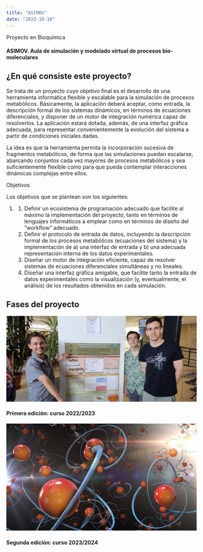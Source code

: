 ```yaml
---
title: "ASIMOV"
date: "2023-10-18"
---
```


Proyecto en Bioquímica

#### ASIMOV. Aula de simulación y modelado virtual de procesos bio-moleculares

## ¿En qué consiste este proyecto?

Se trata de un proyecto cuyo objetivo final es el desarrollo de una herramienta informática flexible y escalable para la simulación de procesos metabólicos. Básicamente, la aplicación deberá aceptar, como entrada, la descripción formal de los sistemas dinámicos, en términos de ecuaciones diferenciales, y disponer de un motor de integración numérica capaz de resolverlos. La aplicación estará dotada, además, de una interfaz gráfica adecuada, para representar convenientemente la evolución del sistema a partir de condiciones iniciales dadas.

La idea es que la herramienta permita la incorporación sucesiva de fragmentos metabólicos, de forma que las simulaciones puedan escalarse, abarcando conjuntos cada vez mayores de procesos metabólicos y sea suficientemente flexible como para que pueda contemplar interacciones dinámicas complejas entre ellos.

  

Objetivos

Los objetivos que se plantean son los siguientes:

1. 1. Definir un ecosistema de programación adecuado que facilite al máximo la implementación del proyecto, tanto en términos de lenguajes informáticos a emplear como en términos de diseño del “workflow” adecuado.
    2. Definir el protocolo de entrada de datos, incluyendo la descripción formal de los procesos metabólicos (ecuaciones del sistema) y la implementación de a) una interfaz de entrada y b) una adecuada representación interna de los datos experimentales.
    3. Diseñar un motor de integración eficiente, capaz de resolver sistemas de ecuaciones diferenciales simultáneas y no lineales.
    4. Diseñar una interfaz gráfica amigable, que facilite tanto la entrada de datos experimentales como la visualización (y, eventualmente, el análisis) de los resultados obtenidos en cada simulación.

## Fases del proyecto

![](images/1683704889276-1024x461.jpg)

#### Primera edición: curso 2022/2023

![atoms, molecule, chemistry-5064796.jpg](images/atoms-molecule-chemistry-5064796-1024x576.jpg)

#### Segunda edición: curso 2023/2024
